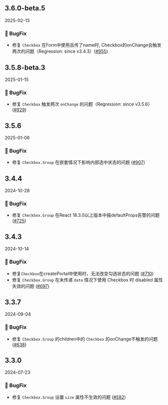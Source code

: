 ## 3.6.0-beta.5
2025-02-13
### 🐞 BugFix

- 修复 `Checkbox` 在Form中使用且传了name时, Checkbox的onChange会触发两次的问题（Regression: since v3.4.3）([#955](https://github.com/sheinsight/shineout-next/pull/955))

## 3.5.8-beta.3
2025-01-15
### 🐞 BugFix

- 修复 `Checkbox` 触发两次 `onChange` 的问题（Regression: since v3.5.6） ([#929](https://github.com/sheinsight/shineout-next/pull/929))

## 3.5.6
2025-01-06
### 🐞 BugFix

- 修复 `Checkbox.Group` 在嵌套情况下影响内部选中状态的问题 ([#907](https://github.com/sheinsight/shineout-next/pull/907))

## 3.4.4
2024-10-28
### 🐞 BugFix

- 修复 `Checkbox.Group` 在React 18.3.0以上版本中报defaultProps告警的问题 ([#725](https://github.com/sheinsight/shineout-next/pull/725))


## 3.4.3
2024-10-14
### 🐞 BugFix

- 修复`Checkbox`在createPortal中使用时，无法改变勾选状态的问题 ([#710](https://github.com/sheinsight/shineout-next/pull/710))
- 修复 `Checkbox.Group` 在未传递 `data` 情况下使用 Checkbox 时 disabled 属性失效的问题
 ([#697](https://github.com/sheinsight/shineout-next/pull/697))

## 3.3.7
2024-09-04
### 🐞 BugFix

- 修复 `Checkbox.Group` 的children中的 `Checkbox` 的onChange不触发的问题 ([#638](https://github.com/sheinsight/shineout-next/pull/638))


## 3.3.0
2024-07-23
### 🐞 BugFix

- 修复 `Checkbox.Group` 设置 `size` 属性不生效的问题 ([#582](https://github.com/sheinsight/shineout-next/pull/582))
